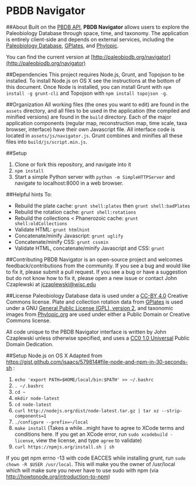 # PBDB Navigator

##About
Built on the [PBDB API](http://paleobiodb.org/data1.1/), **PBDB Navigator** allows users to explore the Paleobiology Database through space, time, and taxonomy. The application is entirely client-side and depends on external services, including the [Paleobiology Database](http://paleobiodb.org), [GPlates](http://www.gplates.org), and [Phylopic](http://phylopic.org).

You can find the current version at [http://paleobiodb.org/navigator](http://paleobiodb.org/navigator)


##Dependencies
This project requires Node.js, Grunt, and Topojson to be installed. To install Node.js on OS X see the instructions at the bottom of this document. Once Node is installed, you can install Grunt with ````npm install -g grunt-cli```` and Topojson with ````npm install topojson -g````.

##Organization
All working files (the ones you want to edit) are found in the ````assets```` directory, and all files to be used in the application (the compiled and minified versions) are found in the ````build```` directory. Each of the major application components (regular map, reconstruction map, time scale, taxa browser, interface) have their own Javascript file. All interface code is located in ````assets/js/navigator.js````. Grunt combines and minifies all these files into ````build/js/script.min.js````.

##Setup
1. Clone or fork this repository, and navigate into it
2. ````npm install````
3. Start a simple Python server with ````python -m SimpleHTTPServer```` and navigate to localhost:8000 in a web browser. 


##Helpful hints
To:

  * Rebuild the plate cache: ````grunt shell:plates```` then ````grunt shell:badPlates````
  * Rebuild the rotation cache: ````grunt shell:rotations````
  * Rebuild the collections < Phanerozoic cache: ````grunt shell:oldCollections````
  * Validate HTML: ````grunt htmlhint````
  * Concatenate/minify Javascript: ````grunt uglify````
  * Concatenate/minify CSS: ````grunt cssmin````
  * Validate HTML, concatenate/minify Javascript and CSS: ````grunt````


##Contributing
PBDB Navigator is an open-source project and welcomes feedback/contributions from the community. If you see a bug and would like to fix it, please submit a pull request. If you see a bug or have a suggestion but do not know how to fix it, please open a new issue or contact John Czaplewski at jczaplewski@wisc.edu

##License
Paleobiology Database data is used under a [CC-BY 4.0](http://creativecommons.org/licenses/by/4.0/) Creative Commons license. Plate and collection rotation data from [GPlates](http://www.gplates.org) is used under a GNU [General Public License (GPL), version 2](http://www.gnu.org/licenses/old-licenses/gpl-2.0.html), and taxonomic images from [Phylopic.org](http://phylopic.org/) are used under either a Public Domain or Creative Commons license.

All code unique to the PBDB Navigator interface is written by John Czaplewski unless otherwise specified, and uses a [CC0 1.0 Universal](http://creativecommons.org/publicdomain/zero/1.0/) Public Domain Dedication.

##Setup Node.js on OS X
Adapted from https://gist.github.com/isaacs/579814#file-node-and-npm-in-30-seconds-sh :

1. ````echo 'export PATH=$HOME/local/bin:$PATH' >> ~/.bashrc````
2. ````. ~/.bashrc````
3. ````cd ~````
4. ````mkdir node-latest````
5. ````cd node-latest````
6. ````curl http://nodejs.org/dist/node-latest.tar.gz | tar xz --strip-components=1````
7. ````./configure --prefix=~/local````
8. ````make install```` (Takes a while...might have to agree to XCode terms and conditions here. If you get an XCode error, run ````sudo xcodebuild -license````, view the license, and type ````agree```` to validate)
9. ````curl https://npmjs.org/install.sh | sh````

If you get npm errno -13 with code EACCES while installing grunt, run ````sudo chown -R $USER /usr/local````. This will make you the owner of /usr/local which will make sure you never have to use sudo with npm (via http://howtonode.org/introduction-to-npm)
